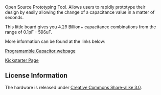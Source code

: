 Open Source Prototyping Tool. Allows users to rapidly prototype their design by easily allowing the change of a capacitance value in a matter of seconds.

This little board gives you 4.29 Billion+ capacitance combinations from the range of 0.1pF - 596uF. 

More information can be found at the links below:

[Programamble Capacitor webpage](http://raptorbird.com/capacitor.php)

[Kickstarter Page](https://www.kickstarter.com/projects/raptorbird/programmable-capacitor)

License Information
-------------------
The hardware is released under [Creative Commons Share-alike 3.0](http://creativecommons.org/licenses/by-sa/3.0/).  

